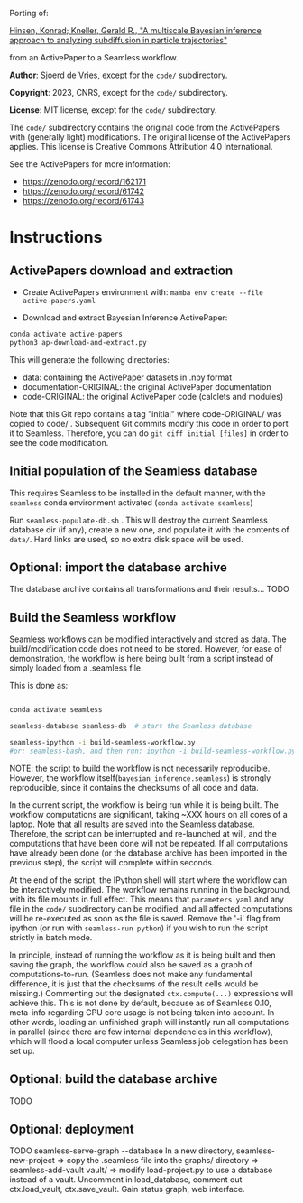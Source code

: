 Porting of:

[Hinsen, Konrad; Kneller, Gerald R., "A multiscale Bayesian inference approach to analyzing subdiffusion in particle trajectories"](https://zenodo.org/record/162171#.Y90FvNLMJkg)

from an ActivePaper to a Seamless workflow.

**Author**: Sjoerd de Vries, except for the `code/` subdirectory.

**Copyright**: 2023, CNRS, except for the `code/` subdirectory.

**License**: MIT license, except for the `code/` subdirectory.

The `code/` subdirectory contains the original code from the ActivePapers with (generally light) modifications. The original license of the ActivePapers applies. This license is Creative Commons Attribution 4.0 International.

See the ActivePapers for more information:
- https://zenodo.org/record/162171
- https://zenodo.org/record/61742
- https://zenodo.org/record/61743

# Instructions

## ActivePapers download and extraction

- Create ActivePapers environment with:
`mamba env create --file active-papers.yaml`

- Download and extract Bayesian Inference ActivePaper:

```bash
conda activate active-papers
python3 ap-download-and-extract.py
```

This will generate the following directories:

- data: containing the ActivePaper datasets in .npy format
- documentation-ORIGINAL: the original ActivePaper documentation
- code-ORIGINAL: the original ActivePaper code (calclets and modules)

Note that this Git repo contains a tag "initial" where code-ORIGINAL/ was copied to code/ . Subsequent Git commits modify this code in order to port it to Seamless. Therefore, you can do `git diff initial [files]` in order to see the code modification.

## Initial population of the Seamless database

This requires Seamless to be installed in the default manner, with the `seamless` conda environment activated (`conda activate seamless`)

Run `seamless-populate-db.sh` . This will destroy the current Seamless database dir (if any), create a new one, and populate it with the contents of `data/`. Hard links are used, so no extra disk space will be used.

## Optional: import the database archive

The database archive contains all transformations and their results...
TODO

## Build the Seamless workflow

Seamless workflows can be modified interactively and stored as data.
The build/modification code does not need to be stored.
However, for ease of demonstration, the workflow is here being built from a script instead of simply loaded from a .seamless file.

This is done as:

```bash

conda activate seamless

seamless-database seamless-db  # start the Seamless database

seamless-ipython -i build-seamless-workflow.py
#or: seamless-bash, and then run: ipython -i build-seamless-workflow.py
```

NOTE: the script to build the workflow is not necessarily reproducible. However, the workflow itself(`bayesian_inference.seamless`) is strongly reproducible, since it contains the checksums of all code and data.

In the current script, the workflow is being run while it is being built. The workflow computations are significant, taking ~XXX hours on all cores of a laptop. Note that all results are saved into the Seamless database. Therefore, the script can be interrupted and re-launched at will, and the computations that have been done will not be repeated. If all computations have already been done (or the database archive has been imported in the previous step), the script will complete within seconds.

At the end of the script, the IPython shell will start where the workflow can be interactively modified. The workflow remains running in the background, with its file mounts in full effect. This means that `parameters.yaml` and any file in the `code/` subdirectory can be modified, and all affected computations will be re-executed as soon as the file is saved. Remove the '-i' flag from ipython (or run with `seamless-run python`) if you wish to run the script strictly in batch mode.

In principle, instead of running the workflow as it is being built and then saving the graph, the workflow could also be saved as a graph of computations-to-run. (Seamless does not make any fundamental difference, it is just that the checksums of the result cells would be missing.) Commenting out the designated `ctx.compute(...)` expressions will achieve this. This is not done by default, because as of Seamless 0.10, meta-info regarding CPU core usage is not being taken into account. In other words, loading an unfinished graph will instantly run all computations in parallel (since there are few internal dependencies in this workflow), which will flood a local computer unless Seamless job delegation has been set up.

## Optional: build the database archive

TODO

## Optional: deployment

TODO
seamless-serve-graph --database
In a new directory, seamless-new-project => copy the .seamless file into the graphs/ directory => seamless-add-vault vault/ => modify load-project.py to use a database instead of a vault. Uncomment in load_database, comment out ctx.load_vault, ctx.save_vault.
Gain status graph, web interface.